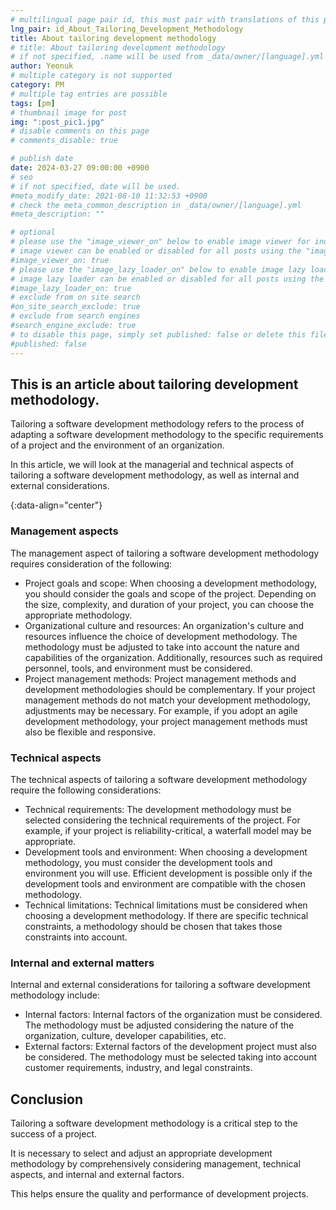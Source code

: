 ```yaml
---
# multilingual page pair id, this must pair with translations of this page. (This name must be unique)
lng_pair: id_About_Tailoring_Development_Methodology
title: About tailoring development methodology
# title: About tailoring development methodology
# if not specified, .name will be used from _data/owner/[language].yml
author: Yeonuk
# multiple category is not supported
category: PM
# multiple tag entries are possible
tags: [pm]
# thumbnail image for post
img: ":post_pic1.jpg"
# disable comments on this page
# comments_disable: true

# publish date
date: 2024-03-27 09:00:00 +0900
# seo
# if not specified, date will be used.
#meta_modify_date: 2021-08-10 11:32:53 +0900
# check the meta_common_description in _data/owner/[language].yml
#meta_description: ""

# optional
# please use the "image_viewer_on" below to enable image viewer for individual pages or posts (_posts/ or [language]/_posts folders).
# image viewer can be enabled or disabled for all posts using the "image_viewer_posts: true" setting in _data/conf/main.yml.
#image_viewer_on: true
# please use the "image_lazy_loader_on" below to enable image lazy loader for individual pages or posts (_posts/ or [language]/_posts folders).
# image lazy loader can be enabled or disabled for all posts using the "image_lazy_loader_posts: true" setting in _data/conf/main.yml.
#image_lazy_loader_on: true
# exclude from on site search
#on_site_search_exclude: true
# exclude from search engines
#search_engine_exclude: true
# to disable this page, simply set published: false or delete this file
#published: false
---
```


<!-- outline-start -->

## This is an article about tailoring development methodology.

Tailoring a software development methodology refers to the process of adapting a software development methodology to the specific requirements of a project and the environment of an organization.

In this article, we will look at the managerial and technical aspects of tailoring a software development methodology, as well as internal and external considerations.

{:data-align="center"}

<!-- outline-end -->

### Management aspects

The management aspect of tailoring a software development methodology requires consideration of the following:

- Project goals and scope: When choosing a development methodology, you should consider the goals and scope of the project. Depending on the size, complexity, and duration of your project, you can choose the appropriate methodology.
- Organizational culture and resources: An organization's culture and resources influence the choice of development methodology. The methodology must be adjusted to take into account the nature and capabilities of the organization. Additionally, resources such as required personnel, tools, and environment must be considered.
- Project management methods: Project management methods and development methodologies should be complementary. If your project management methods do not match your development methodology, adjustments may be necessary. For example, if you adopt an agile development methodology, your project management methods must also be flexible and responsive.

### Technical aspects

The technical aspects of tailoring a software development methodology require the following considerations:

- Technical requirements: The development methodology must be selected considering the technical requirements of the project. For example, if your project is reliability-critical, a waterfall model may be appropriate.
- Development tools and environment: When choosing a development methodology, you must consider the development tools and environment you will use. Efficient development is possible only if the development tools and environment are compatible with the chosen methodology.
- Technical limitations: Technical limitations must be considered when choosing a development methodology. If there are specific technical constraints, a methodology should be chosen that takes those constraints into account.

### Internal and external matters

Internal and external considerations for tailoring a software development methodology include:

- Internal factors: Internal factors of the organization must be considered. The methodology must be adjusted considering the nature of the organization, culture, developer capabilities, etc.
- External factors: External factors of the development project must also be considered. The methodology must be selected taking into account customer requirements, industry, and legal constraints.

## Conclusion

Tailoring a software development methodology is a critical step to the success of a project.

It is necessary to select and adjust an appropriate development methodology by comprehensively considering management, technical aspects, and internal and external factors.

This helps ensure the quality and performance of development projects.
